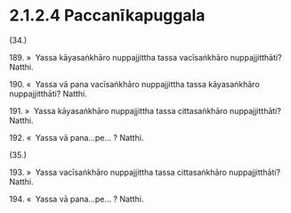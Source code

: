 # 2.1.2.4 Paccanīkapuggala

(34.)

189\. »  Yassa kāyasaṅkhāro nuppajjittha tassa vacīsaṅkhāro nuppajjitthāti? Natthi.

190\. «  Yassa vā pana vacīsaṅkhāro nuppajjittha tassa kāyasaṅkhāro nuppajjitthāti? Natthi.

191\. »  Yassa kāyasaṅkhāro nuppajjittha tassa cittasaṅkhāro nuppajjitthāti? Natthi.

192\. «  Yassa vā pana…pe… ? Natthi.

(35.)

193\. »  Yassa vacīsaṅkhāro nuppajjittha tassa cittasaṅkhāro nuppajjitthāti? Natthi.

194\. «  Yassa vā pana…pe… ? Natthi.
